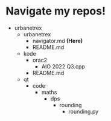 # Navigate my repos!
- urbanetrex
    - urbanetrex
        - navigator.md **(Here)**
        - README.md
    - kode
        - orac2
            - AIO 2022 Q3.cpp
        - README.md
    - qt
        - code
            - maths
                - dps
                    - rounding
                        - rounding.py
        
